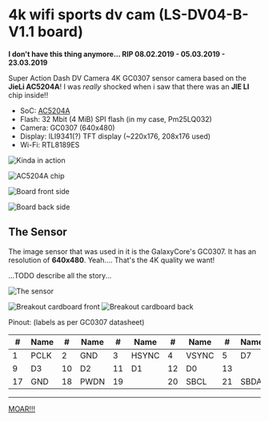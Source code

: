 # 4k wifi sports dv cam (LS-DV04-B-V1.1 board)

**I don't have this thing anymore... RIP 08.02.2019 - 05.03.2019 - 23.03.2019**

Super Action Dash DV Camera 4K GC0307 sensor camera based on the **JieLi AC5204A**!
I was *really* shocked when i saw that there was an **JIE LI** chip inside!!

- SoC: [AC5204A](../../chips/dv12/index.md#ac5204a)
- Flash: 32 Mbit (4 MiB) SPI flash (in my case, Pm25LQ032)
- Camera: GC0307 (640x480)
- Display: ILI9341(?) TFT display (~220x176, 208x176 used)
- Wi-Fi: RTL8189ES

![Kinda in action](20190222_200456.jpg)

![AC5204A chip](AC5204A-board.jpeg)

![Board front side](20190221_180608.jpg)

![Board back side](20190221_180616.jpg)

## The Sensor

The image sensor that was used in it is the GalaxyCore's GC0307.
It has an resolution of **640x480**. Yeah.... That's the 4K quality we want!

...TODO describe all the story...

![The sensor](IMG_20201018_214557.jpg)

![Breakout cardboard front](IMG_20201019_031732.jpg)
![Breakout cardboard back](IMG_20201019_031804.jpg)

Pinout: (labels as per GC0307 datasheet)

|  # | Name   |  # | Name   |  # | Name   |  # | Name   |  # | Name   |  # | Name   |  # | Name   |  # | Name   |
|----|--------|----|--------|----|--------|----|--------|----|--------|----|--------|----|--------|----|--------|
|  1 | PCLK   |  2 | GND    |  3 | HSYNC  |  4 | VSYNC  |  5 | D7     |  6 | D6     |  7 | D5     |  8 | D4     |
|  9 | D3     | 10 | D2     | 11 | D1     | 12 | D0     | 13 |        | 14 |        | 15 | GND    | 16 | IN_CLK |
| 17 | GND    | 18 | PWDN   | 19 |        | 20 | SBCL   | 21 | SBDA   | 22 |        | 23 | VDD    | 24 |        |

--------------------------------------------------------------------------------------------

[MOAR!!!](moarpics.md)
